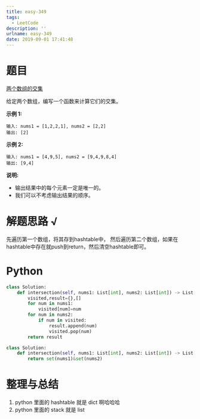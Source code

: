 ```yaml
---
title: easy-349
tags:
  - LeetCode
description: ''
urlname: easy-349
date: 2019-09-01 17:41:48
---
```


# 题目

[两个数组的交集](https://leetcode-cn.com/problems/intersection-of-two-arrays/)

给定两个数组，编写一个函数来计算它们的交集。

**示例 1:**

```
输入: nums1 = [1,2,2,1], nums2 = [2,2]
输出: [2]
```

**示例 2:**

```
输入: nums1 = [4,9,5], nums2 = [9,4,9,8,4]
输出: [9,4]
```

**说明:**

- 输出结果中的每个元素一定是唯一的。
- 我们可以不考虑输出结果的顺序。

# 解题思路 √

先遍历第一个数组，将其存到hashtable中， 然后遍历第二个数组，如果在hashtable中存在就push到return，然后清空hashtable即可。

# Python

```python
class Solution:
    def intersection(self, nums1: List[int], nums2: List[int]) -> List[int]:
        visited,result={},[]
        for num in nums1:
            visited[num]=num
        for num in nums2:
            if num in visited:
                result.append(num)
                visited.pop(num)
        return result
```

```python
class Solution:
    def intersection(self, nums1: List[int], nums2: List[int]) -> List[int]:        
        return set(nums1)&set(nums2)
```



# 整理与总结

1. python 里面的 hashtable 就是 dict 啊哈哈哈
2. python 里面的 stack 就是 list


